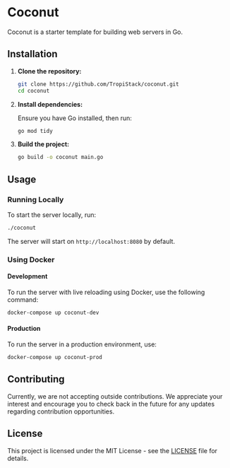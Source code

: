 # Coconut

Coconut is a starter template for building web servers in Go.

## Installation

1. **Clone the repository:**

   ```bash
   git clone https://github.com/TropiStack/coconut.git
   cd coconut
   ```

2. **Install dependencies:**

   Ensure you have Go installed, then run:

   ```bash
   go mod tidy
   ```

3. **Build the project:**

   ```bash
   go build -o coconut main.go
   ```

## Usage

### Running Locally

To start the server locally, run:

```bash
./coconut
```

The server will start on `http://localhost:8080` by default.

### Using Docker

#### Development

To run the server with live reloading using Docker, use the following command:

```bash
docker-compose up coconut-dev
```

#### Production

To run the server in a production environment, use:

```bash
docker-compose up coconut-prod
```

## Contributing

Currently, we are not accepting outside contributions. We appreciate your interest and encourage you to check back in the future for any updates regarding contribution opportunities.

## License

This project is licensed under the MIT License - see the [LICENSE](LICENSE) file for details.
